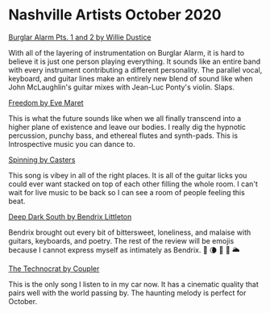 # Nashville Artists October 2020

[Burglar Alarm Pts. 1 and 2 by Willie Dustice](https://willie-dustice.bandcamp.com/)

With all of the layering of instrumentation on Burglar Alarm, it is hard to believe it is just one person
playing everything. It sounds like an entire band with every instrument contributing a different personality. The parallel vocal, keyboard, and guitar lines make an entirely new blend of sound like when John McLaughlin's guitar mixes with Jean-Luc Ponty's violin. Slaps.

[Freedom by Eve Maret](https://evemaret.bandcamp.com/album/stars-aligned)

This is what the future sounds like when we all finally transcend into a higher plane of existence and leave our bodies. I really dig the hypnotic percussion, punchy bass, and ethereal flutes and synth-pads. This is Introspective music you can dance to.

[Spinning by Casters](https://castersmusic.bandcamp.com/track/spinning)

This song is vibey in all of the right places. It is all of the guitar licks you could ever want stacked on top of each other filling the whole room. I can't wait for live music to be back so I can see a room of people feeling this beat.

[Deep Dark South by Bendrix Littleton](https://bendrixlittleton.bandcamp.com/)

Bendrix brought out every bit of bittersweet, loneliness, and malaise with guitars, keyboards, and poetry. The rest of the review will be emojis because I cannot express myself as intimately as Bendrix. 🥀 🌘 📓 🍂 🌥

[The Technocrat by Coupler](https://couplermusic.bandcamp.com/)

This is the only song I listen to in my car now. It has a cinematic quality that pairs well with the world passing by. The haunting melody is perfect for October.
